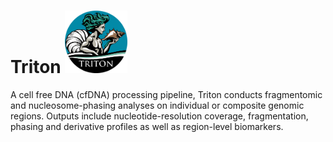 # Triton <img src="misc/logo_v1.png" width="100">
A cell free DNA (cfDNA) processing pipeline, Triton conducts fragmentomic and nucleosome-phasing analyses on individual or composite genomic regions.
Outputs include nucleotide-resolution coverage, fragmentation, phasing and derivative profiles as well as region-level biomarkers.
